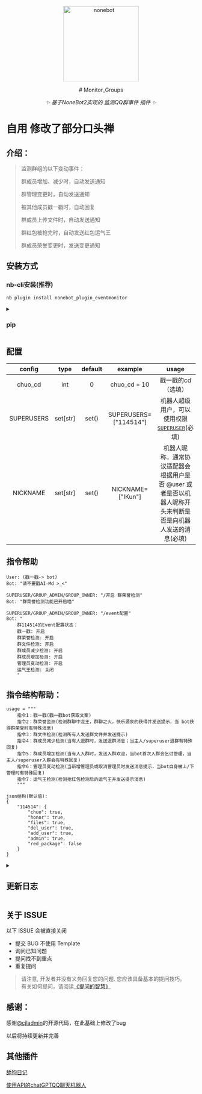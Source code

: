 <p align="center">
  <a href="https://v2.nonebot.dev/"><img src="https://v2.nonebot.dev/logo.png" width="200" height="200" alt="nonebot"></a>
</p>


<div align="center">
# Monitor_Groups

_✨ 基于NoneBot2实现的 监测QQ群事件 插件 ✨_

</div>

# 自用 修改了部分口头禅



## 介绍：
> 监测群组的以下变动事件：
>
> 群成员增加、减少时，自动发送通知
>
> 群管理变更时，自动发送通知
>
> 被其他成员戳一戳时，自动回复
>
> 群成员上传文件时，自动发送通知
>
> 群红包被抢完时，自动发送红包运气王
>
> 群成员荣誉变更时，发送变更通知

## 安装方式

### nb-cli安装(推荐)

```
nb plugin install nonebot_plugin_eventmonitor
```

<details>
    <summary><h3>pip</h3></summary>


    pip install nonebot-plugin-eventmonitor
在’pyproject.toml‘文件中写入


    "nonebot_plugin_eventmonitor"

### 更新：

```
pip install --upgrade nonebot-plugin-eventmonitor
```

</details>

## 配置

|   config   |   type   | default |        example        |                            usage                             |
| :--------: | :------: | :-----: | :-------------------: | :----------------------------------------------------------: |
|  chuo_cd   |   int    |    0    |     chuo_cd = 10      |                      戳一戳的cd（选填）                      |
| SUPERUSERS | set[str] |  set()  | SUPERUSERS=["114514"] | 机器人超级用户，可以使用权限 [`SUPERUSER`](https://nonebot.dev/docs/2.0.0/api/permission#SUPERUSER)(必填) |
|  NICKNAME  | set[str] |  set()  |   NICKNAME=["IKun"]   | 机器人昵称，通常协议适配器会根据用户是否 @user 或者是否以机器人昵称开头来判断是否是向机器人发送的消息(必填) |

## 指令帮助

```
User: (戳一戳-> bot)
Bot: "请不要戳AI-Md >_<"

SUPERUSER/GROUP_ADMIN/GROUP_OWNER: "/开启 群荣誉检测"
Bot: "群荣誉检测功能已开启喵"

SUPERUSER/GROUP_ADMIN/GROUP_OWNER: "/event配置"
Bot: "
	群114514的Event配置状态：
	戳一戳: 开启
	群荣誉检测: 开启
	群文件检测: 开启
	群成员减少检测: 开启
	群成员增加检测: 开启
	管理员变动检测: 开启
	运气王检测: 关闭
	"
```



## 指令结构帮助：

```
usage = """
    指令1：戳一戳(戳一戳bot获取文案)
    指令2：群荣誉监测(检测群聊中龙王，群聊之火，快乐源泉的获得并发送提示，当 bot获得群荣誉时有特殊消息)
    指令3：群文件检测(检测所有人发送群文件并发送提示)
    指令4：群成员减少检测(当有人退群时，发送退群消息；当主人/superuser退群有特殊回复)
    指令5：群成员增加检测(当有人入群时，发送入群欢迎，当bot首次入群会乞讨管理，当主人/superuser入群会有特殊回复)
    指令6：管理员变动检测(当新增管理员或取消管理员时发送消息提示，当bot自身被上/下管理时有特殊回复)
    指令7：运气王检测(检测抢红包检测后的运气王并发送提示消息)
    """
    
json结构(默认值):
{
	"114514": {
        "chuo": true,
        "honor": true,
        "files": true,
        "del_user": true,
        "add_user": true,
        "admin": true,
        "red_package": false
    }
}
```

<details>
    <summary><h2>更新日志</h2></summary>


- v0.2.0

  - 🐛修复bot加群bug[issue6](https://github.com/Reversedeer/nonebot_plugin_eventmonitor/issues/18)
  
  - 优化提示
  
- v0.1.9
  - 🚨增加功能开关指令：event状态/event配置 
  - 🐛修复群文件不能检测bug(少写一个字母qwq)
  - 优化目录结构

- v0.1.7
  - 🚨新增所有功能开关[#issue5](https://github.com/Reversedeer/nonebot_plugin_eventmonitor/issues/9)

  - 🚨新增权限控制
  - 🐛修复潜在的bug
- v0.1.6
  - 🐛修复bug
- v0.1.5
  - 🐛修复获取superusers数值bug
  - 优化配置文件 [#issue4](https://github.com/Reversedeer/nonebot_plugin_eventmonitor/issues/6)
  - 删除冗余代码
- v0.1.3
  - 🐛修复配置文件bug
- v0.1.2
  - 🚨增加戳一戳的文案

  - 🐛修复bug
- v0.1.1

  - 🐛修复bug
- v0.1.0
  - 🚨新增戳一戳加了cd（本人觉得功能鸡肋）
  - 🐛修复管理员变动时API报错问题[#issue1](https://github.com/Reversedeer/nonebot_plugin_eventmonitor/issues/1)
  - 抛弃原有的配置模式
- v0.0.6
  - 🐛修复了大量的bug
  </details>

## 关于 ISSUE

以下 ISSUE 会被直接关闭

- 提交 BUG 不使用 Template
- 询问已知问题
- 提问找不到重点
- 重复提问

> 请注意, 开发者并没有义务回复您的问题. 您应该具备基本的提问技巧。  
> 有关如何提问，请阅读[《提问的智慧》](https://github.com/ryanhanwu/How-To-Ask-Questions-The-Smart-Way/blob/main/README-zh_CN.md)

## 感谢：

感谢[@cjladmin](https://github.com/cjladmin)的开源代码，在此基础上修改了bug

以后将持续更新并完善

## 其他插件

[舔狗日记](https://github.com/Reversedeer/nonebot_plugin_dog)

[使用API的chatGPTQQ聊天机器人](https://github.com/Reversedeer/nonebot_plugin_chatGPT_openai)

